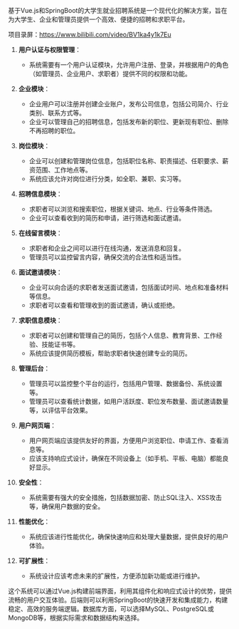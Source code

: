 ﻿基于Vue.js和SpringBoot的大学生就业招聘系统是一个现代化的解决方案，旨在为大学生、企业和管理员提供一个高效、便捷的招聘和求职平台。

项目录屏：https://www.bilibili.com/video/BV1ka4y1k7Eu

1. **用户认证与权限管理**：
   - 系统需要有一个用户认证模块，允许用户注册、登录，并根据用户的角色（如管理员、企业用户、求职者）提供不同的权限和功能。

2. **企业模块**：
   - 企业用户可以注册并创建企业账户，发布公司信息，包括公司简介、行业类别、联系方式等。
   - 企业可以管理自己的招聘信息，包括发布新的职位、更新现有职位、删除不再招聘的职位。

3. **岗位模块**：
   - 企业可以创建和管理岗位信息，包括职位名称、职责描述、任职要求、薪资范围、工作地点等。
   - 系统应该允许对岗位进行分类，如全职、兼职、实习等。

4. **招聘信息模块**：
   - 求职者可以浏览和搜索职位，根据关键词、地点、行业等条件筛选。
   - 企业可以查看收到的简历和申请，进行筛选和面试邀请。

5. **在线留言模块**：
   - 求职者和企业之间可以进行在线沟通，发送消息和回复。
   - 管理员可以监控留言内容，确保交流的合法性和适当性。

6. **面试邀请模块**：
   - 企业可以向合适的求职者发送面试邀请，包括面试时间、地点和准备材料等信息。
   - 求职者可以查看和管理收到的面试邀请，确认或拒绝。

7. **求职信息模块**：
   - 求职者可以创建和管理自己的简历，包括个人信息、教育背景、工作经验、技能证书等。
   - 系统应该提供简历模板，帮助求职者快速创建专业的简历。

8. **管理后台**：
   - 管理员可以监控整个平台的运行，包括用户管理、数据备份、系统设置等。
   - 管理员可以查看统计数据，如用户活跃度、职位发布数量、面试邀请数量等，以评估平台效果。

9. **用户网页端**：
   - 用户网页端应该提供友好的界面，方便用户浏览职位、申请工作、查看消息等。
   - 应该支持响应式设计，确保在不同设备上（如手机、平板、电脑）都能良好显示。

10. **安全性**：
    - 系统需要有强大的安全措施，包括数据加密、防止SQL注入、XSS攻击等，确保用户数据的安全。

11. **性能优化**：
    - 系统应该进行性能优化，确保快速响应和处理大量数据，提供良好的用户体验。

12. **可扩展性**：
    - 系统设计应该考虑未来的扩展性，方便添加新功能或进行维护。

这个系统可以通过Vue.js构建前端界面，利用其组件化和响应式设计的优势，提供流畅的用户交互体验。后端则可以利用SpringBoot的快速开发和集成能力，构建稳定、高效的服务端逻辑。数据库方面，可以选择MySQL、PostgreSQL或MongoDB等，根据实际需求和数据结构来选择。